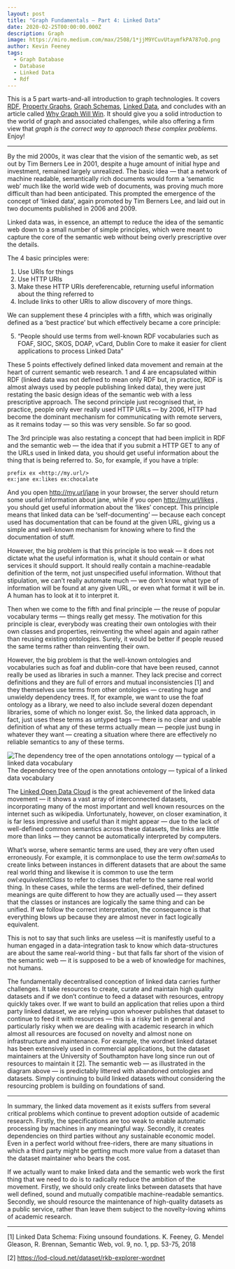 ```yaml
---
layout: post
title: "Graph Fundamentals — Part 4: Linked Data"
date: 2020-02-25T00:00:00.000Z
description: Graph
image: https://miro.medium.com/max/2508/1*jjM9YCuvUtaymfkPA787oQ.png
author: Kevin Feeney
tags:
  - Graph Database
  - Database
  - Linked Data
  - Rdf
---
```

This is a 5 part warts-and-all introduction to graph technologies. It covers [RDF](https://terminusdb.com/blog/2019/09/20/graph-fundamentals-part-1-rdf/), [Property Graphs](https://terminusdb.com/blog/2019/09/25/graph-fundamentals-part-2-labelled-property-graphs/), [Graph Schemas](https://terminusdb.com/blog/2019/10/03/graph-fundamentals-part-3-graph-schema-languages/), [Linked Data](https://terminusdb.com/blog/2020/02/25/graph-fundamentals-part-4-linked-data/), and concludes with an article called [Why Graph Will Win](https://terminusdb.com/blog/2020/03/02/why-graph-will-win/). It should give you a solid introduction to the world of graph and associated challenges, while also offering a firm view that *graph is the correct way to approach these complex problems*. Enjoy! 

- - -

By the mid 2000s, it was clear that the vision of the semantic web, as set out by Tim Berners Lee in 2001, despite a huge amount of initial hype and investment, remained largely unrealized. The basic idea — that a network of machine readable, semantically rich documents would form a ‘semantic web’ much like the world wide web of documents, was proving much more difficult than had been anticipated. This prompted the emergence of the concept of ‘linked data’, again promoted by Tim Berners Lee, and laid out in two documents published in 2006 and 2009.

Linked data was, in essence, an attempt to reduce the idea of the semantic web down to a small number of simple principles, which were meant to capture the core of the semantic web without being overly prescriptive over the details.

The 4 basic principles were:

1. Use URIs for things
2. Use HTTP URIs
3. Make these HTTP URIs dereferencable, returning useful information about the thing referred to
4. Include links to other URIs to allow discovery of more things.

We can supplement these 4 principles with a fifth, which was originally defined as a ‘best practice’ but which effectively became a core principle:

5. “People should use terms from well-known RDF vocabularies such as FOAF, SIOC, SKOS, DOAP, vCard, Dublin Core to make it easier for client applications to process Linked Data”

These 5 points effectively defined linked data movement and remain at the heart of current semantic web research. 1 and 4 are encapsulated within RDF (linked data was not defined to mean only RDF but, in practice, RDF is almost always used by people publishing linked data), they were just restating the basic design ideas of the semantic web with a less prescriptive approach. The second principle just recognised that, in practice, people only ever really used HTTP URLs — by 2006, HTTP had become the dominant mechanism for communicating with remote servers, as it remains today — so this was very sensible. So far so good.

The 3rd principle was also restating a concept that had been implicit in RDF and the semantic web — the idea that if you submit a HTTP GET to any of the URLs used in linked data, you should get useful information about the thing that is being referred to. So, for example, if you have a triple:

```
prefix ex <http://my.url/>
ex:jane ex:likes ex:chocalate
```

And you open http://my.url/jane in your browser, the server should return some useful information about jane, while if you open http://my.url/likes , you should get useful information about the ‘likes’ concept. This principle means that linked data can be ‘self-documenting’ — because each concept used has documentation that can be found at the given URL, giving us a simple and well-known mechanism for knowing where to find the documentation of stuff.

However, the big problem is that this principle is too weak — it does not dictate what the useful information is, what it should contain or what services it should support. It should really contain a machine-readable definition of the term, not just unspecified useful information. Without that stipulation, we can’t really automate much — we don’t know what type of information will be found at any given URL, or even what format it will be in. A human has to look at it to interpret it.

Then when we come to the fifth and final principle — the reuse of popular vocabulary terms — things really get messy. The motivation for this principle is clear, everybody was creating their own ontologies with their own classes and properties, reinventing the wheel again and again rather than reusing existing ontologies. Surely, it would be better if people reused the same terms rather than reinventing their own.

However, the big problem is that the well-known ontologies and vocabularies such as foaf and dublin-core that have been reused, cannot really be used as libraries in such a manner. They lack precise and correct definitions and they are full of errors and mutual inconsistencies \[1] and they themselves use terms from other ontologies — creating huge and unwieldy dependency trees. If, for example, we want to use the foaf ontology as a library, we need to also include several dozen dependant libraries, some of which no longer exist. So, the linked data approach, in fact, just uses these terms as untyped tags — there is no clear and usable definition of what any of these terms actually mean — people just bung in whatever they want — creating a situation where there are effectively no reliable semantics to any of these terms.

![The dependency tree of the open annotations ontology — typical of a linked data vocabulary](https://miro.medium.com/max/2508/1*jjM9YCuvUtaymfkPA787oQ.png) The dependency tree of the open annotations ontology — typical of a linked data vocabulary

The [Linked Open Data Cloud](https://lod-cloud.net/) is the great achievement of the linked data movement — it shows a vast array of interconnected datasets, incorporating many of the most important and well known resources on the internet such as wikipedia. Unfortunately, however, on closer examination, it is far less impressive and useful than it might appear — due to the lack of well-defined common semantics across these datasets, the links are little more than links — they cannot be automatically interpreted by computers.

What’s worse, where semantic terms are used, they are very often used erroneously. For example, it is commonplace to use the term *owl:sameAs* to create links between instances in different datasets that are about the same real world thing and likewise it is common to use the term *owl:equivalentClass* to refer to classes that refer to the same real world thing. In these cases, while the terms are well-defined, their defined meanings are quite different to how they are actually used — they assert that the classes or instances are logically the same thing and can be unified. If we follow the correct interpretation, the consequence is that everything blows up because they are almost never in fact logically equivalent.

This is not to say that such links are useless —it is manifestly useful to a human engaged in a data-integration task to know which data-structures are about the same real-world thing - but that falls far short of the vision of the semantic web — it is supposed to be a web of knowledge for machines, not humans.

The fundamentally decentralised conception of linked data carries further challenges. It take resources to create, curate and maintain high quality datasets and if we don’t continue to feed a dataset with resources, entropy quickly takes over. If we want to build an application that relies upon a third party linked dataset, we are relying upon whoever publishes that dataset to continue to feed it with resources — this is a risky bet in general and particularly risky when we are dealing with academic research in which almost all resources are focused on novelty and almost none on infrastructure and maintenance. For example, the wordnet linked dataset has been extensively used in commercial applications, but the dataset maintainers at the University of Southampton have long since run out of resources to maintain it \[2]. The semantic web — as illustrated in the diagram above — is predictably littered with abandoned ontologies and datasets. Simply continuing to build linked datasets without considering the resourcing problem is building on foundations of sand.

- - -

In summary, the linked data movement as it exists suffers from several critical problems which continue to prevent adoption outside of academic research. Firstly, the specifications are too weak to enable automatic processing by machines in any meaningful way. Secondly, it creates dependencies on third parties without any sustainable economic model. Even in a perfect world without free-riders, there are many situations in which a third party might be getting much more value from a dataset than the dataset maintainer who bears the cost.

If we actually want to make linked data and the semantic web work the first thing that we need to do is to radically reduce the ambition of the movement. Firstly, we should only create links between datasets that have well defined, sound and mutually compatible machine-readable semantics. Secondly, we should resource the maintenance of high-quality datasets as a public service, rather than leave them subject to the novelty-loving whims of academic research.

- - -

\[1] Linked Data Schema: Fixing unsound foundations. K. Feeney, G. Mendel Gleason, R. Brennan, Semantic Web, vol. 9, no. 1, pp. 53-75, 2018

\[2] https://lod-cloud.net/dataset/rkb-explorer-wordnet
